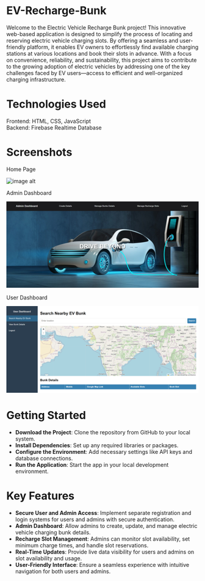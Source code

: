 # EV-Recharge-Bunk
Welcome to the Electric Vehicle Recharge Bunk project! This innovative web-based application is designed to simplify the process of locating and reserving electric vehicle charging slots. By offering a seamless and user-friendly platform, it enables EV owners to effortlessly find available charging stations at various locations and book their slots in advance. With a focus on convenience, reliability, and sustainability, this project aims to contribute to the growing adoption of electric vehicles by addressing one of the key challenges faced by EV users—access to efficient and well-organized charging infrastructure.

# Technologies Used
Frontend: HTML, CSS, JavaScript<br>
Backend: Firebase Realtime Database
# Screenshots
Home Page

![image alt]([https://github.com/manisha-1112/Electric_Vehicle_Recharge_Bunk/blob/main/homepage.png?raw=true](https://github.com/manisha-1112/EV-Recharge-Bunk/blob/main/homepage.png?raw=true))

Admin Dashboard

![image alt](https://github.com/manisha-1112/Electric_Vehicle_Recharge_Bunk/blob/main/admin_dashboard.png?raw=true)

User Dashboard

![image alt](https://github.com/manisha-1112/Electric_Vehicle_Recharge_Bunk/blob/main/user_dashboard.png?raw=true)

# Getting Started
- **Download the Project**: Clone the repository from GitHub to your local system.<br> 
- **Install Dependencies**: Set up any required libraries or packages.<br>
- **Configure the Environment**: Add necessary settings like API keys and database connections.<br>  
- **Run the Application**: Start the app in your local development environment.  
# Key Features
- **Secure User and Admin Access**: Implement separate registration and login systems for users and admins with secure authentication.<br>
- **Admin Dashboard**: Allow admins to create, update, and manage electric vehicle charging bunk details.<br>
- **Recharge Slot Management**: Admins can monitor slot availability, set minimum charge times, and handle slot reservations.<br>
- **Real-Time Updates**: Provide live data visibility for users and admins on slot availability and usage.<br>
- **User-Friendly Interface**: Ensure a seamless experience with intuitive navigation for both users and admins.
